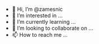 - 👋 Hi, I’m @zamesnic
- 👀 I’m interested in ...
- 🌱 I’m currently learning ...
- 💞️ I’m looking to collaborate on ...
- 📫 How to reach me ...

<!---
zamesnic/zamesnic is a ✨ special ✨ repository because its `README.md` (this file) appears on your GitHub profile.
You can click the Preview link to take a look at your changes.
--->
